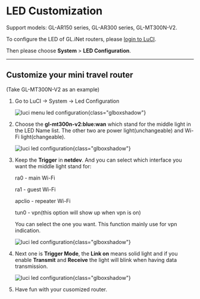 # LED Customization
 
Support models: GL-AR150 series, GL-AR300 series, GL-MT300N-V2.

To configure the LED of GL.iNet routers, please [login to LuCI](../what_is_luci/).

Then please choose **System** > **LED Configuration**.

---

## Customize your mini travel router

(Take GL-MT300N-V2 as an example)

1. Go to LuCI -> System -> Led Configuration

    ![luci menu led configuration](https://static.gl-inet.com/docs/router/en/3/tutorials/led_configuration/config1.png){class="glboxshadow"}

2. Choose the **gl-mt300n-v2:blue:wan** which stand for the middle light in the LED Name list. The other two are power light(unchangeable) and Wi-Fi light(changeable).

    ![luci led configuration](https://static.gl-inet.com/docs/router/en/3/tutorials/led_configuration/config2.png){class="glboxshadow"}

3. Keep the **Trigger** in **netdev**. And you can select which interface you want the middle light stand for: 

    ra0 - main Wi-Fi

    ra1 - guest Wi-Fi 

    apclio - repeater Wi-Fi

    tun0 - vpn(this option will show up when vpn is on) 

    You can select the one you want. This function mainly use for vpn indication.

    ![luci led configuration](https://static.gl-inet.com/docs/router/en/3/tutorials/led_configuration/config3.png){class="glboxshadow"}

4. Next one is **Trigger Mode**, the **Link on** means solid light and if you enable **Transmit** and **Receive** the light will blink when having data transmission.

    ![luci led configuration](https://static.gl-inet.com/docs/router/en/3/tutorials/led_configuration/config4.png){class="glboxshadow"}

5. Have fun with your cusomized router.
